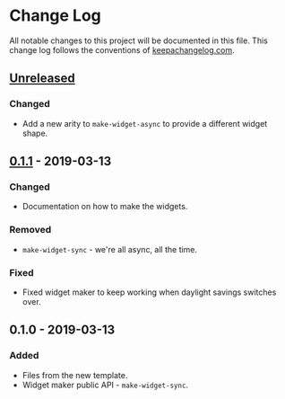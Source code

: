# Change Log
All notable changes to this project will be documented in this file. This change log follows the conventions of [keepachangelog.com](http://keepachangelog.com/).

## [Unreleased]
### Changed
- Add a new arity to `make-widget-async` to provide a different widget shape.

## [0.1.1] - 2019-03-13
### Changed
- Documentation on how to make the widgets.

### Removed
- `make-widget-sync` - we're all async, all the time.

### Fixed
- Fixed widget maker to keep working when daylight savings switches over.

## 0.1.0 - 2019-03-13
### Added
- Files from the new template.
- Widget maker public API - `make-widget-sync`.

[Unreleased]: https://github.com/your-name/walk-sample/compare/0.1.1...HEAD
[0.1.1]: https://github.com/your-name/walk-sample/compare/0.1.0...0.1.1
